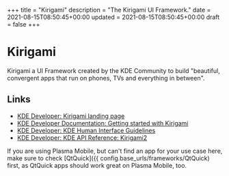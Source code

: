+++
title = "Kirigami"
description = "The Kirigami UI Framework."
date = 2021-08-15T08:50:45+00:00
updated = 2021-08-15T08:50:45+00:00
draft = false
+++

# Kirigami

Kirigami a UI Framework created by the KDE Community to build "beautiful, convergent apps that run on phones, TVs and everything in between".

## Links
* [KDE Developer: Kirigami landing page](https://develop.kde.org/frameworks/kirigami//)
* [KDE Developer Documentation: Getting started with Kirigami](https://develop.kde.org/docs/kirigami/)
* [KDE Developer: KDE Human Interface Guidelines](https://develop.kde.org/hig/)
* [KDE Developer: KDE API Reference: Kirigami2](https://api.kde.org/frameworks/kirigami/html/index.html)


If you are using Plasma Mobile, but can't find an app for your use case here, make sure to check [QtQuick]({{ config.base_urls/frameworks/QtQuick) first, as QtQuick apps should work great on Plasma Mobile, too. 
